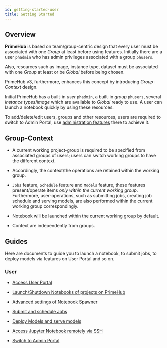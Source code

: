 ```yaml
---
id: getting-started-user
title: Getting Started
---
```


## Overview

**PrimeHub** is based on team/group-centric design that every user must be associated with one *Group* at least before using features. Initially there are a user `phadmin` who has admin privileges associated with a group `phusers`.

Also, resources such as image, instance type, dataset must be associated with one *Group* at least or be *Global* before being chosen.

PrimeHub v3, furthermore, enhances this concept by introducing *Group-Context* design.

Initial PrimeHub has a built-in *user* `phadmin`, a built-in *group* `phusers`, several *instance types*/*image* which are available to *Global* ready to use. A user can launch a notebook quickly by using these resources. 

To add/delete/edit users, groups and other resources, users are required to switch to Admin Portal, use [administration features](getting-started-admin) there to achieve it.

## Group-Context

+ A current working project-group is required to be specified from associated groups of users; users can switch working groups to have the different context.

+ Accordingly, the context/the operations are retained within the working group.

+ `Jobs` feature, `Schedule` feature and `Models` feature, these features present/operate items *only within the current working group*. Furthermore, user-operations, such as submitting jobs, creating job schedule and serving models, are also performed within the current working group correspondingly.

+ Notebook will be launched within the current working group by default.

+ Context are independently from groups.

## Guides

Here are documents to guide you to launch a notebook, to submit jobs, to deploy models via features on User Portal and so on.

### User

+ [Access User Portal](quickstart/login-portal-user.md)

+ [Launch/Shutdown Notebooks of projects on PrimeHub](quickstart/launch-project)

+ [Advanced settings of Notebook Spawner](user-advanced-setting)
  
+ [Submit and schedule Jobs](job-submission-feature)

+ [Deploy Models and serve models](model-deployment-feature)

+ [Access Jupyter Notebook remotely via SSH](guide_manual/ssh-config)

+ [Switch to Admin Portal](quickstart/login-portal-admin)